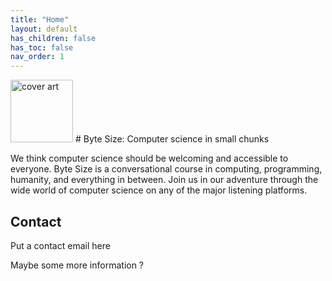 ```yaml
---
title: "Home"
layout: default
has_children: false
has_toc: false
nav_order: 1
---
```

<img src="assets/cover_cleanedge_32020.png" alt="cover art" height="100"/>
# Byte Size: Computer science in small chunks

We think computer science should be welcoming and accessible to everyone. Byte Size is a conversational course in computing, programming, humanity, and everything in between. Join us in our adventure through the wide world of computer science on any of the major listening platforms.

## Contact

Put a contact email here

Maybe some more information ?
